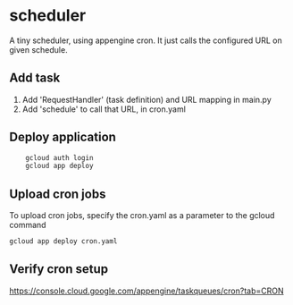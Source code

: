 # scheduler

A tiny scheduler, using appengine cron. It just calls the configured URL on given schedule.

## Add task

1. Add 'RequestHandler' (task definition) and URL mapping in main.py 
2. Add 'schedule' to call that URL, in cron.yaml

## Deploy application

````bash
    gcloud auth login
    gcloud app deploy
````

## Upload cron jobs

To upload cron jobs, specify the cron.yaml as a parameter to the gcloud command

````bash
gcloud app deploy cron.yaml

````

## Verify cron setup

https://console.cloud.google.com/appengine/taskqueues/cron?tab=CRON